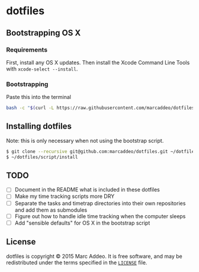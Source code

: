 # dotfiles

## Bootstrapping OS X

### Requirements

First, install any OS X updates. Then install the Xcode Command Line Tools with
`xcode-select --install`.

### Bootstrapping

Paste this into the terminal

```bash
bash -c "$(curl -L https://raw.githubusercontent.com/marcaddeo/dotfiles/master/script/bootstrap)"
```

## Installing dotfiles
Note: this is only necessary when not using the bootstrap script.

```bash
$ git clone --recursive git@github.com:marcaddeo/dotfiles.git ~/dotfiles
$ ~/dotfiles/script/install
```

## TODO
- [ ] Document in the README what is included in these dotfiles
- [ ] Make my time tracking scripts more DRY
- [ ] Separate the tasks and timetrap directories into their own repositories and add them as submodules
- [ ] Figure out how to handle idle time tracking when the computer sleeps
- [ ] Add "sensible defaults" for OS X in the bootstrap script

## License
dotfiles is copyright © 2015 Marc Addeo. It is free software, and may be
redistributed under the terms specified in the [`LICENSE`] file.

[`LICENSE`]: /LICENSE
